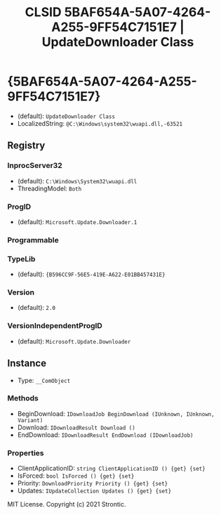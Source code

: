 ﻿---
title: "CLSID 5BAF654A-5A07-4264-A255-9FF54C7151E7 | UpdateDownloader Class"
excerpt: What is COM-Object CLSID 5BAF654A-5A07-4264-A255-9FF54C7151E7?
---

# {5BAF654A-5A07-4264-A255-9FF54C7151E7}

* (default): `UpdateDownloader Class`
* LocalizedString: `@C:\Windows\system32\wuapi.dll,-63521`

## Registry


### InprocServer32

* (default): `C:\Windows\System32\wuapi.dll`
* ThreadingModel: `Both`

### ProgID

* (default): `Microsoft.Update.Downloader.1`

### Programmable


### TypeLib

* (default): `{B596CC9F-56E5-419E-A622-E01BB457431E}`

### Version

* (default): `2.0`

### VersionIndependentProgID

* (default): `Microsoft.Update.Downloader`

## Instance

* Type: `__ComObject`

### Methods

* BeginDownload: `IDownloadJob BeginDownload (IUnknown, IUnknown, Variant)`
* Download: `IDownloadResult Download ()`
* EndDownload: `IDownloadResult EndDownload (IDownloadJob)`

### Properties

* ClientApplicationID: `string ClientApplicationID () {get} {set} `
* IsForced: `bool IsForced () {get} {set} `
* Priority: `DownloadPriority Priority () {get} {set} `
* Updates: `IUpdateCollection Updates () {get} {set} `

MIT License. Copyright (c) 2021 Strontic.


